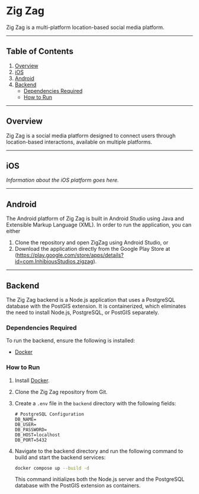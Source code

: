 # Zig Zag

Zig Zag is a multi-platform location-based social media platform.

---

## Table of Contents

1. [Overview](#overview)
2. [iOS](#ios)
3. [Android](#android)
5. [Backend](#backend)  
   - [Dependencies Required](#dependencies-required)  
   - [How to Run](#how-to-run)  

---

## Overview

Zig Zag is a social media platform designed to connect users through location-based interactions, available on multiple platforms.

---

## iOS

_Information about the iOS platform goes here._

---

## Android
The Android platform of Zig Zag is built in Android Studio using Java and Extensible Markup Language (XML). 
In order to run the application, you can either 
1. Clone the repository and open ZigZag using Android Studio, or
2. Download the application directly from the Google Play Store at (https://play.google.com/store/apps/details?id=com.InhibiousStudios.zigzag).
---

## Backend

The Zig Zag backend is a Node.js application that uses a PostgreSQL database with the PostGIS extension. It is containerized, which eliminates the need to install Node.js, PostgreSQL, or PostGIS separately.

### Dependencies Required

To run the backend, ensure the following is installed:

- [Docker](https://docs.docker.com/engine/install/)

### How to Run

1. Install [Docker](https://docs.docker.com/engine/install/).
2. Clone the Zig Zag repository from Git.
3. Create a `.env` file in the `backend` directory with the following fields:
    ```env
   # PostgreSQL Configuration
   DB_NAME=
   DB_USER=
   DB_PASSWORD=
   DB_HOST=localhost
   DB_PORT=5432
   ```
4.	Navigate to the backend directory and run the following command to build and start the backend services:

    ```bash 
    docker compose up --build -d
    ```
    This command initializes both the Node.js server and the PostgreSQL database with the PostGIS extension as containers.
